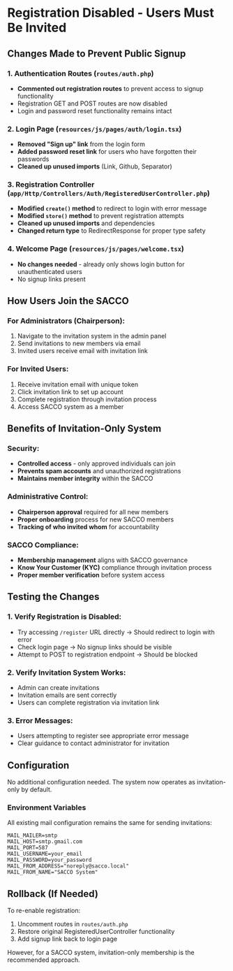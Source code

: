 # Registration Disabled - Users Must Be Invited

## Changes Made to Prevent Public Signup

### 1. Authentication Routes (`routes/auth.php`)

- **Commented out registration routes** to prevent access to signup functionality
- Registration GET and POST routes are now disabled
- Login and password reset functionality remains intact

### 2. Login Page (`resources/js/pages/auth/login.tsx`)

- **Removed "Sign up" link** from the login form
- **Added password reset link** for users who have forgotten their passwords
- **Cleaned up unused imports** (Link, Github, Separator)

### 3. Registration Controller (`app/Http/Controllers/Auth/RegisteredUserController.php`)

- **Modified `create()` method** to redirect to login with error message
- **Modified `store()` method** to prevent registration attempts
- **Cleaned up unused imports** and dependencies
- **Changed return type** to RedirectResponse for proper type safety

### 4. Welcome Page (`resources/js/pages/welcome.tsx`)

- **No changes needed** - already only shows login button for unauthenticated users
- No signup links present

## How Users Join the SACCO

### For Administrators (Chairperson):

1. Navigate to the invitation system in the admin panel
2. Send invitations to new members via email
3. Invited users receive email with invitation link

### For Invited Users:

1. Receive invitation email with unique token
2. Click invitation link to set up account
3. Complete registration through invitation process
4. Access SACCO system as a member

## Benefits of Invitation-Only System

### Security:

- **Controlled access** - only approved individuals can join
- **Prevents spam accounts** and unauthorized registrations
- **Maintains member integrity** within the SACCO

### Administrative Control:

- **Chairperson approval** required for all new members
- **Proper onboarding** process for new SACCO members
- **Tracking of who invited whom** for accountability

### SACCO Compliance:

- **Membership management** aligns with SACCO governance
- **Know Your Customer (KYC)** compliance through invitation process
- **Proper member verification** before system access

## Testing the Changes

### 1. Verify Registration is Disabled:

- Try accessing `/register` URL directly → Should redirect to login with error
- Check login page → No signup links should be visible
- Attempt to POST to registration endpoint → Should be blocked

### 2. Verify Invitation System Works:

- Admin can create invitations
- Invitation emails are sent correctly
- Users can complete registration via invitation link

### 3. Error Messages:

- Users attempting to register see appropriate error message
- Clear guidance to contact administrator for invitation

## Configuration

No additional configuration needed. The system now operates as invitation-only by default.

### Environment Variables

All existing mail configuration remains the same for sending invitations:

```env
MAIL_MAILER=smtp
MAIL_HOST=smtp.gmail.com
MAIL_PORT=587
MAIL_USERNAME=your_email
MAIL_PASSWORD=your_password
MAIL_FROM_ADDRESS="noreply@sacco.local"
MAIL_FROM_NAME="SACCO System"
```

## Rollback (If Needed)

To re-enable registration:

1. Uncomment routes in `routes/auth.php`
2. Restore original RegisteredUserController functionality
3. Add signup link back to login page

However, for a SACCO system, invitation-only membership is the recommended approach.
